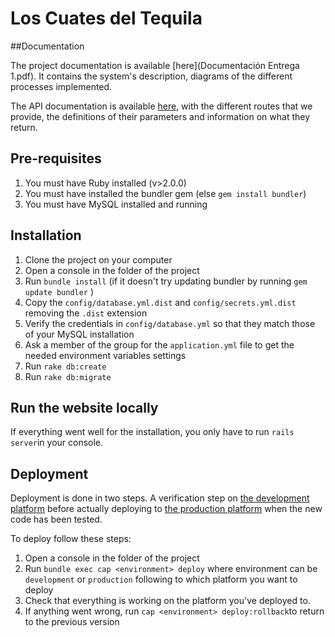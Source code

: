 # Los Cuates del Tequila

##Documentation

The project documentation is available [here](Documentación Entrega 1.pdf). It contains the system's description, diagrams of the different processes implemented.

The API documentation is available [here](http://integra10.ing.puc.cl/api/documentacion), with the different routes that we provide, the definitions of their parameters and information on what they return.

## Pre-requisites

1. You must have Ruby installed (v>2.0.0)
2. You must have installed the bundler gem (else `gem install bundler`)
3. You must have MySQL installed and running

## Installation

1. Clone the project on your computer
2. Open a console in the folder of the project
3. Run `bundle install` (if it doesn't try updating bundler by running `gem update bundler` )
4. Copy the `config/database.yml.dist` and `config/secrets.yml.dist` removing the `.dist` extension
5. Verify the credentials in `config/database.yml` so that they match those of your MySQL installation
6. Ask a member of the group for the `application.yml` file to get the needed environment variables settings
7. Run `rake db:create`
8. Run `rake db:migrate`

## Run the website locally

If everything went well for the installation, you only have to run `rails server`in your console.

## Deployment

Deployment is done in two steps. A verification step on [the development platform](http://dev.integra10.ing.puc.cl)
before actually deploying to [the production platform](http://integra10.ing.puc.cl) when the new code has been tested.

To deploy follow these steps:

1. Open a console in the folder of the project
2. Run `bundle exec cap <environment> deploy` where environment can be `development` or `production` following to which
platform you want to deploy
3. Check that everything is working on the platform you've deployed to.
4. If anything went wrong, run `cap <environment> deploy:rollback`to return to the previous version
